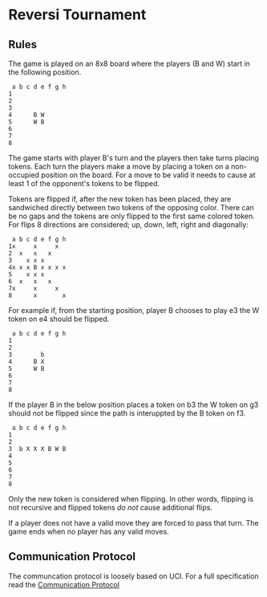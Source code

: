 # Reversi Tournament

## Rules

The game is played on an 8x8 board where the players (B and W) start in the following position.
```
 a b c d e f g h
1
2
3
4      B W
5      W B
6
7
8
```

The game starts with player B's turn and the players then take turns
placing tokens. Each turn the players make a move by placing a token on
a non-occupied position on the board. For a move to be valid it needs
to cause at least 1 of the opponent's tokens to be flipped.

Tokens are flipped if, after the new token has been placed, they are
sandwiched directly between two tokens of the opposing color. There can
be no gaps and the tokens are only flipped to the first same colored
token. For flips 8 directions are considered; up, down, left, right
and diagonally:
```
 a b c d e f g h
1x     x     x
2  x   x   x
3    x x x
4x x x B x x x x
5    x x x
6  x   x   x
7x     x     x
8      x       x
```
For example if, from the starting position, player B chooses to play e3
the W token on e4 should be flipped.
```
 a b c d e f g h
1
2
3        b
4      B X
5      W B
6
7
8
```
If the player B in the below position places a token on b3 the W token
on g3 should not be flipped since the path is interuppted by the B token
on f3.
```
 a b c d e f g h
1
2
3  b X X X B W B
4
5
6
7
8
```
Only the new token is considered when flipping. In other words, flipping
is not recursive and flipped tokens *do not* cause additional flips.

If a player does not have a valid move they are forced to pass that
turn. The game ends when no player has any valid moves.

## Communication Protocol

The communcation protocol is loosely based on UCI. For a full
specification read the [Communication Protocol](communication_protocol.md)
